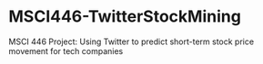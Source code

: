 # MSCI446-TwitterStockMining
MSCI 446 Project: Using Twitter to predict short-term stock price movement for tech companies 

